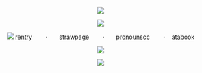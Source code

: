 <p align="center"

  ![](https://file.garden/aMn-jzbg43nKL-ik/tumblr_7609cc29c8b7008253ed9b086da2c7b4_d46dd843_1280.png)
  <p align="center"

![](https://komarev.com/ghpvc/?username=your-github-username&color=F98897&label=did+you+miss+me?)
<p align="center"

![](https://64.media.tumblr.com/7ec60f5aa73b544582e8791e6d53938b/98540c94592d258b-b6/s1280x1920/077a115e7f1f740797fc3b047d07dd7954c50159.pnj)
[rentry](https://rentry.co/momongaz)‎ ‎ ‎ ‎ ‎ ‎ ‎ ‎ ·‎ ‎ ‎ ‎ ‎ ‎ ‎ [strawpage](https://medstaffbrainrot.straw.page/)‎ ‎ ‎ ‎ ‎ ‎ ‎ ‎ ·‎ ‎ ‎ ‎ ‎ ‎ ‎ [pronounscc](https://pronouns.cc/@REVERISTCALICO)‎ ‎ ‎ ‎ ‎ ‎ ‎ ‎ ·‎ ‎ ‎ ‎ ‎ ‎ ‎ [atabook](https://eunashyuri.atabook.org/)
 <p align="center"

![](https://file.garden/aMn-jzbg43nKL-ik/ezgif-6fd68b7692a7a7.gif)
<p align="center"

![](https://64.media.tumblr.com/5615d89cc0d49f8405d6fb7bf6914763/98540c94592d258b-39/s1280x1920/fcce5d6ffd8f30d31bdb009e80407e25e6c8d0e8.pnj)
